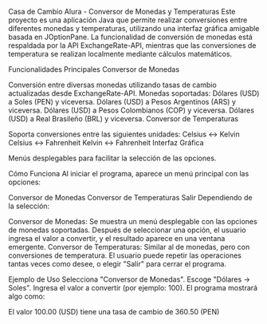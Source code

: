 Casa de Cambio Alura - Conversor de Monedas y Temperaturas
Este proyecto es una aplicación Java que permite realizar conversiones entre diferentes monedas y temperaturas, utilizando una interfaz gráfica 
amigable basada en JOptionPane. La funcionalidad de conversión de monedas está respaldada por la API ExchangeRate-API, mientras que las 
conversiones de temperatura se realizan localmente mediante cálculos matemáticos.

Funcionalidades Principales
Conversor de Monedas

Conversión entre diversas monedas utilizando tasas de cambio actualizadas desde ExchangeRate-API.
Monedas soportadas:
Dólares (USD) a Soles (PEN) y viceversa.
Dólares (USD) a Pesos Argentinos (ARS) y viceversa.
Dólares (USD) a Pesos Colombianos (COP) y viceversa.
Dólares (USD) a Real Brasileño (BRL) y viceversa.
Conversor de Temperaturas

Soporta conversiones entre las siguientes unidades:
Celsius ↔ Kelvin
Celsius ↔ Fahrenheit
Kelvin ↔ Fahrenheit
Interfaz Gráfica

Menús desplegables para facilitar la selección de las opciones.

Cómo Funciona
Al iniciar el programa, aparece un menú principal con las opciones:

Conversor de Monedas
Conversor de Temperaturas
Salir
Dependiendo de la selección:

Conversor de Monedas: Se muestra un menú desplegable con las opciones de monedas soportadas. Después de seleccionar una opción, el usuario ingresa el valor a convertir, y el resultado aparece en una ventana emergente.
Conversor de Temperaturas: Similar al de monedas, pero con conversiones de temperatura.
El usuario puede repetir las operaciones tantas veces como desee, o elegir "Salir" para cerrar el programa.

Ejemplo de Uso
Selecciona "Conversor de Monedas".
Escoge "Dólares → Soles".
Ingresa el valor a convertir (por ejemplo: 100).
El programa mostrará algo como:

El valor 100.00 (USD) tiene una tasa de cambio de 360.50 (PEN)
